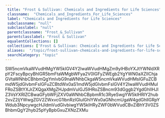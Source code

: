 ```yaml
--- 
 title: "Frost & Sullivan: Chemicals and Ingredients for Life Sciences" 
 classname:  "Chemicals_and_Ingredients_For_Life_Sciences" 
 label: "Chemicals and Ingredients for Life Sciences" 
 subclassname: "null" 
 subclasslabel: "null" 
 parentclassname: "Frost_&_Sullivan" 
 parentclasslabel: "Frost & Sullivan" 
 equalentCollections: [] 
 collections: ['Frost & Sullivan: Chemicals and Ingredients for Life Sciences']
 aliases:  "/topic/frost-sullivan-chemicals-and-ingredients-for-life-sciences"  
 searchCategory: "topic" 
---
```

SW5ncmVkaWVudHMgYW5kIGV4Y2lwaWVudHMgZm9yIHBoYXJtYWNldXRpY2FscyBpcyBhIGR5bmFtaWMgbWFya2V0IGFyZWEgb2YgYWN0aXZlIChjaGVtaWNhbCBhbmQgYmlvbG9naWNhbCkgaW5ncmVkaWVudHMsIGFuZCBmdW5jdGlvbmFsIGFuZCBtdWx0aS1mdW5jdGlvbmFsIGV4Y2lwaWVudHMuIFRoZSBtYXJrZXQgaXMgZHJpdmVuIGJ5IHRoZSBncm93dGggb2YgdGhlIHJlZ3VsYXRlZCBwaGFybWFjZXV0aWNhbCBpbmR1c3RyeSwgYW5kIHRlY2hub2xvZ2ljYWwgZGV2ZWxvcG1lbnRzIGluIGhlYWx0aGNhcmUgaW4gdGhlIGRpYWdub3NpcywgcHJldmVudGlvbiwgYW5kIHRyZWF0bWVudCBvZiBhY3V0ZSBhbmQgY2hyb25pYyBpbGxuZXNzZXMu